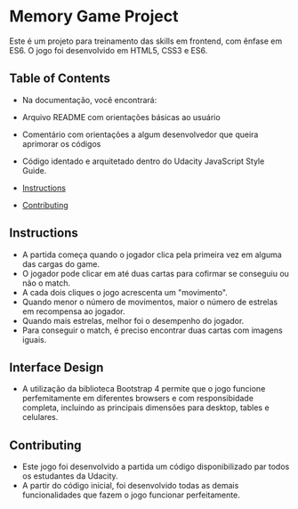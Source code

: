 # Memory Game Project

Este é um projeto para treinamento das skills em frontend, com ênfase em ES6.
O jogo foi desenvolvido em HTML5, CSS3 e ES6.


## Table of Contents

* Na documentação, você encontrará:
* Arquivo README com orientações básicas ao usuário
* Comentário com orientações a algum desenvolvedor que queira aprimorar os códigos
* Código identado e arquitetado dentro do Udacity JavaScript Style Guide.

* [Instructions](#instructions)
* [Contributing](#contributing)

## Instructions

* A partida começa quando o jogador clica pela primeira vez em alguma das cargas do game.
* O jogador pode clicar em até duas cartas para cofirmar se conseguiu ou não o match.
* A cada dois cliques o jogo acrescenta um "movimento".
* Quando menor o número de movimentos, maior o número de estrelas em recompensa ao jogador.
* Quando mais estrelas, melhor foi o desempenho do jogador.
* Para conseguir o match, é preciso encontrar duas cartas com imagens iguais.

## Interface Design

* A utilização da biblioteca Bootstrap 4 permite que o jogo funcione perfemitamente em diferentes browsers e com responsibidade completa, incluindo as principais dimensões para desktop, tables e celulares.

## Contributing

* Este jogo foi desenvolvido a partida um código disponibilizado par todos os estudantes da Udacity.
* A partir do código inicial, foi desenvolvido todas as demais funcionalidades que fazem o jogo funcionar perfeitamente.
